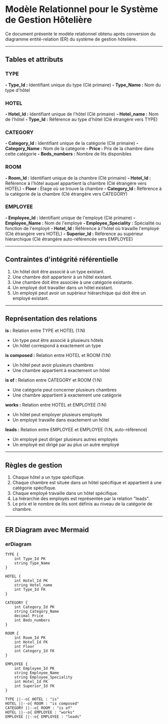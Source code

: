 # Modèle Relationnel pour le Système de Gestion Hôtelière

Ce document présente le modèle relationnel obtenu après conversion du diagramme entité-relation (ER) du système de gestion hôtelière.

---

## Tables et attributs

### TYPE

**- Type_Id :** Identifiant unique du type (Clé primaire)
**- Type_Name :** Nom du type d'hôtel

### HOTEL

**- Hotel_Id :** Identifiant unique de l'hôtel (Clé primaire)
**- Hotel_name :** Nom de l'hôtel
**- Type_Id :** Référence au type d'hôtel (Clé étrangère vers TYPE)

### CATEGORY

**- Category_Id :** Identifiant unique de la catégorie (Clé primaire)
**- Category_Name :** Nom de la catégorie
**- Price :** Prix de la chambre dans cette catégorie
**- Beds_numbers :** Nombre de lits disponibles

### ROOM

**- Room_Id :** Identifiant unique de la chambre (Clé primaire)
**- Hotel_Id :** Référence à l'hôtel auquel appartient la chambre (Clé étrangère vers HOTEL)
**- Floor :** Étage où se trouve la chambre
**- Category_Id :** Référence à la catégorie de la chambre (Clé étrangère vers CATEGORY)

### EMPLOYEE

**- Employee_Id :** Identifiant unique de l'employé (Clé primaire)
**- Employee_Name :** Nom de l'employé
**- Employee_Speciality :** Spécialité ou fonction de l'employé
**- Hotel_Id :** Référence à l'hôtel où travaille l'employé (Clé étrangère vers HOTEL)
**- Superior_Id :** Référence au supérieur hiérarchique (Clé étrangère auto-référencée vers EMPLOYEE)

---

## Contraintes d'intégrité référentielle

1. Un hôtel doit être associé à un type existant.
2. Une chambre doit appartenir à un hôtel existant.
3. Une chambre doit être associée à une catégorie existante.
4. Un employé doit travailler dans un hôtel existant.
5. Un employé peut avoir un supérieur hiérarchique qui doit être un employé existant.

---

## Représentation des relations

**is :** Relation entre TYPE et HOTEL (1:N)

- Un type peut être associé à plusieurs hôtels
- Un hôtel correspond à exactement un type

**is composed :** Relation entre HOTEL et ROOM (1:N)

- Un hôtel peut avoir plusieurs chambres
- Une chambre appartient à exactement un hôtel

**is of :** Relation entre CATEGORY et ROOM (1:N)

- Une catégorie peut concerner plusieurs chambres
- Une chambre appartient à exactement une catégorie

**works :** Relation entre HOTEL et EMPLOYEE (1:N)

- Un hôtel peut employer plusieurs employés
- Un employé travaille dans exactement un hôtel

**leads :** Relation entre EMPLOYEE et EMPLOYEE (1:N, auto-référence)

- Un employé peut diriger plusieurs autres employés
- Un employé est dirigé par au plus un autre employé

---

## Règles de gestion

1. Chaque hôtel a un type spécifique.
2. Chaque chambre est située dans un hôtel spécifique et appartient à une catégorie spécifique.
3. Chaque employé travaille dans un hôtel spécifique.
4. La hiérarchie des employés est représentée par la relation "leads".
5. Le prix et le nombre de lits sont définis au niveau de la catégorie de chambre.

---

## ER Diagram avec Mermaid

### erDiagram

    TYPE {
        int Type_Id PK
        string Type_Name
    }
    
    HOTEL {
        int Hotel_Id PK
        string Hotel_name
        int Type_Id FK
    }
    
    CATEGORY {
        int Category_Id PK
        string Category_Name
        decimal Price
        int Beds_numbers
    }
    
    ROOM {
        int Room_Id PK
        int Hotel_Id FK
        int Floor
        int Category_Id FK
    }
    
    EMPLOYEE {
        int Employee_Id PK
        string Employee_Name
        string Employee_Speciality
        int Hotel_Id FK
        int Superior_Id FK
    }
    
    TYPE ||--o{ HOTEL : "is"
    HOTEL ||--o{ ROOM : "is composed"
    CATEGORY ||--o{ ROOM : "is of"
    HOTEL ||--o{ EMPLOYEE : "works"
    EMPLOYEE ||--o{ EMPLOYEE : "leads"
